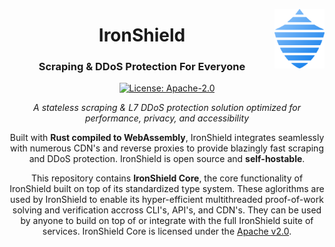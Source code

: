 <img 
    align="right" 
    width="80"
    src="https://raw.githubusercontent.com/IronShield-Tech/ironshield-types/refs/heads/main/.github/assets/ironshield_emblum.svg"
/>

<div align="center">
    
   # IronShield
   ### Scraping & DDoS Protection For Everyone
   [![License: Apache-2.0](https://img.shields.io/badge/license-Apache--2.0-blue.svg)](https://github.com/IronShield-Tech/ironshield-core/blob/main/LICENSE)

   *A stateless scraping & L7 DDoS protection solution optimized for performance, privacy, and accessibility*

   Built with **Rust compiled to WebAssembly**, IronShield integrates seamlessly with numerous CDN's and reverse proxies to provide blazingly fast scraping and DDoS protection. IronShield is open source and **self-hostable**.

   This repository contains **IronShield Core**, the core functionality of IronShield built on top of its standardized type system. These aglorithms are used by IronShield to enable its hyper-efficient multithreaded proof-of-work solving and verification accross CLI's, API's, and CDN's. They can be used by anyone to build on top of or integrate with the full IronShield suite of services. IronShield Core is licensed under the <a href="https://github.com/IronShield-Tech/ironshield-core/blob/main/LICENSE">Apache v2.0</a>. 

</div>
